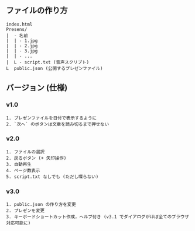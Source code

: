 ## ファイルの作り方
	index.html
	Presens/
	|  - 名前
	|  | - 1.jpg
	|  | - 2.jpg
	|  | - 3.jpg
	|  | - ...
	|  L - script.txt (音声スクリプト)
	L  public.json (公開するプレゼンファイル)

## バージョン (仕様)
### v1.0
	1. プレゼンファイルを日付で表示するように
	2. `次へ` のボタンは文章を読み切るまで押せない
### v2.0
	1. ファイルの選択
	2. 戻るボタン (+ 矢印操作)
	3. 自動再生
	4. ページ数表示
	5. script.txt なしでも (ただし喋らない)
### v3.0
	1. public.json の作り方を変更
	2. プレゼンを変更
	3. キーボードショートカット作成，ヘルプ付き (v3.1 でダイアログがほぼ全てのブラウザ対応可能に)
